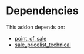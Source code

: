 # Dependencies

This addon depends on:

- [point_of_sale](../../odoo-bringout-oca-ocb-point_of_sale)
- [sale_pricelist_technical](../../odoo-bringout-oca-sale-workflow-sale_pricelist_technical)
